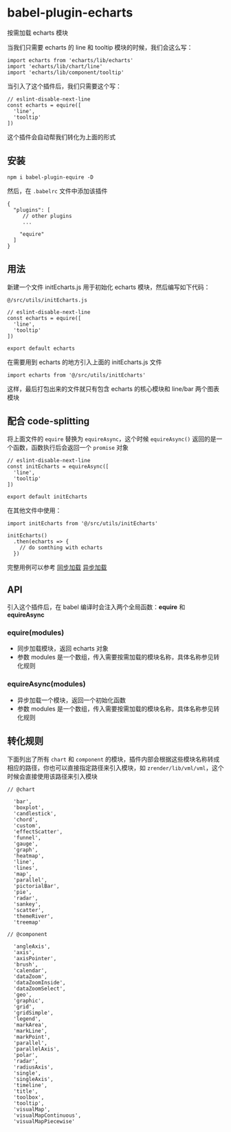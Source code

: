 # babel-plugin-echarts
按需加载 echarts 模块

当我们只需要 echarts 的 line 和 tooltip 模块的时候，我们会这么写：

```
import echarts from 'echarts/lib/echarts'
import 'echarts/lib/chart/line'
import 'echarts/lib/component/tooltip'
```
当引入了这个插件后，我们只需要这个写：

```
// eslint-disable-next-line
const echarts = equire([
  'line',
  'tooltip'
])
```
这个插件会自动帮我们转化为上面的形式

## 安装
```shell
npm i babel-plugin-equire -D
```
然后，在 `.babelrc` 文件中添加该插件

```
{
  "plugins": [
  	 // other plugins
  	 ...
  	 
    "equire"
  ]
}
``` 

## 用法
新建一个文件 initEcharts.js 用于初始化 echarts 模块，然后编写如下代码：

```
@/src/utils/initEcharts.js

// eslint-disable-next-line
const echarts = equire([
  'line',
  'tooltip'
])

export default echarts
```
在需要用到 echarts 的地方引入上面的 initEcharts.js 文件

```
import echarts from '@/src/utils/initEcharts'
```
这样，最后打包出来的文件就只有包含 echarts 的核心模块和 line/bar 两个图表模块

## 配合 code-splitting
将上面文件的 `equire` 替换为 `equireAsync`，这个时候 `equireAsync()` 返回的是一个函数，函数执行后会返回一个 `promise` 对象

```
// eslint-disable-next-line
const initEcharts = equireAsync([
  'line',
  'tooltip'
])

export default initEcharts
```
在其他文件中使用：

```
import initEcharts from '@/src/utils/initEcharts'

initEcharts()
  .then(echarts => {
    // do somthing with echarts
  })
```

完整用例可以参考 [同步加载](example/basic.vue) [异步加载](example/async.vue)

## API
引入这个插件后，在 babel 编译时会注入两个全局函数：**equire** 和 **equireAsync**
### equire(modules)
- 同步加载模块，返回 echarts 对象
- 参数 modules 是一个数组，传入需要按需加载的模块名称，具体名称参见转化规则

### equireAsync(modules)
- 异步加载一个模块，返回一个初始化函数
- 参数 modules 是一个数组，传入需要按需加载的模块名称，具体名称参见转化规则

## 转化规则
下面列出了所有 `chart` 和 `component` 的模块，插件内部会根据这些模块名称转成相应的路径，你也可以直接指定路径来引入模块，如 `zrender/lib/vml/vml`，这个时候会直接使用该路径来引入模块

```
// @chart

  'bar',
  'boxplot',
  'candlestick',
  'chord',
  'custom',
  'effectScatter',
  'funnel',
  'gauge',
  'graph',
  'heatmap',
  'line',
  'lines',
  'map',
  'parallel',
  'pictorialBar',
  'pie',
  'radar',
  'sankey',
  'scatter',
  'themeRiver',
  'treemap'
  
// @component

  'angleAxis',
  'axis',
  'axisPointer',
  'brush',
  'calendar',
  'dataZoom',
  'dataZoomInside',
  'dataZoomSelect',
  'geo',
  'graphic',
  'grid',
  'gridSimple',
  'legend',
  'markArea',
  'markLine',
  'markPoint',
  'parallel',
  'parallelAxis',
  'polar',
  'radar',
  'radiusAxis',
  'single',
  'singleAxis',
  'timeline',
  'title',
  'toolbox',
  'tooltip',
  'visualMap',
  'visualMapContinuous',
  'visualMapPiecewise'
```